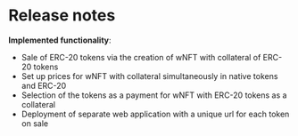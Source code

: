 # Release notes

**Implemented functionality**:

* Sale of ERC-20 tokens via the creation of wNFT with collateral of ERC-20 tokens
* Set up prices for wNFT with collateral simultaneously in native tokens and ERC-20
* Selection of the tokens as a payment for wNFT with ERC-20 tokens as a collateral
* Deployment of separate web application with a unique url for each token on sale
